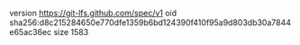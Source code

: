version https://git-lfs.github.com/spec/v1
oid sha256:d8c215284650e770dfe1359b6bd124390f410f95a9d803db30a7844e65ac36ec
size 1583
